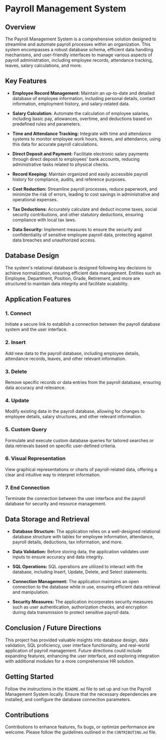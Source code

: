# Payroll Management System

## Overview

The Payroll Management System is a comprehensive solution designed to streamline and automate payroll processes within an organization. This system encompasses a robust database schema, efficient data handling mechanisms, and user-friendly interfaces to manage various aspects of payroll administration, including employee records, attendance tracking, leaves, salary calculations, and more.

## Key Features

- **Employee Record Management:** Maintain an up-to-date and detailed database of employee information, including personal details, contact information, employment history, and salary-related data.

- **Salary Calculation:** Automate the calculation of employee salaries, including basic pay, allowances, overtime, and deductions based on predefined rules and parameters.

- **Time and Attendance Tracking:** Integrate with time and attendance systems to monitor employee work hours, leaves, and attendance, using this data for accurate payroll calculations.

- **Direct Deposit and Payment:** Facilitate electronic salary payments through direct deposit to employees' bank accounts, reducing administrative tasks related to physical checks.

- **Record Keeping:** Maintain organized and easily accessible payroll history for compliance, audits, and reference purposes.

- **Cost Reduction:** Streamline payroll processes, reduce paperwork, and minimize the risk of errors, leading to cost savings in administrative and operational expenses.

- **Tax Deductions:** Accurately calculate and deduct income taxes, social security contributions, and other statutory deductions, ensuring compliance with local tax laws.

- **Data Security:** Implement measures to ensure the security and confidentiality of sensitive employee payroll data, protecting against data breaches and unauthorized access.

## Database Design

The system's relational database is designed following key decisions to achieve normalization, ensuring efficient data management. Entities such as Employee, Department, Position, Grade, Retirement, and more are structured to maintain data integrity and facilitate scalability.

## Application Features

### 1. Connect
Initiate a secure link to establish a connection between the payroll database system and the user interface.

### 2. Insert
Add new data to the payroll database, including employee details, attendance records, leaves, and other relevant information.

### 3. Delete
Remove specific records or data entries from the payroll database, ensuring data accuracy and relevance.

### 4. Update
Modify existing data in the payroll database, allowing for changes to employee details, salary structures, and other relevant information.

### 5. Custom Query
Formulate and execute custom database queries for tailored searches or data retrievals based on specific user-defined criteria.

### 6. Visual Representation
View graphical representations or charts of payroll-related data, offering a clear and intuitive way to interpret information.

### 7. End Connection
Terminate the connection between the user interface and the payroll database for security and resource management.

## Data Storage and Retrieval

- **Database Structure:** The application relies on a well-designed relational database structure with tables for employee information, attendance, payroll details, deductions, tax information, and more.

- **Data Validation:** Before storing data, the application validates user inputs to ensure accuracy and data integrity.

- **SQL Operations:** SQL operations are utilized to interact with the database, including Insert, Update, Delete, and Select statements.

- **Connection Management:** The application maintains an open connection to the database while in use, ensuring efficient data retrieval and manipulation.

- **Security Measures:** The application incorporates security measures such as user authentication, authorization checks, and encryption during data transmission to protect sensitive payroll data.

## Conclusion / Future Directions

This project has provided valuable insights into database design, data validation, SQL proficiency, user interface functionality, and real-world application of payroll management. Future directions could include expanding features, enhancing the user interface, and exploring integration with additional modules for a more comprehensive HR solution.

## Getting Started

Follow the instructions in the `README.md` file to set up and run the Payroll Management System locally. Ensure that the necessary dependencies are installed, and configure the database connection parameters.

## Contributions

Contributions to enhance features, fix bugs, or optimize performance are welcome. Please follow the guidelines outlined in the `CONTRIBUTING.md` file.
